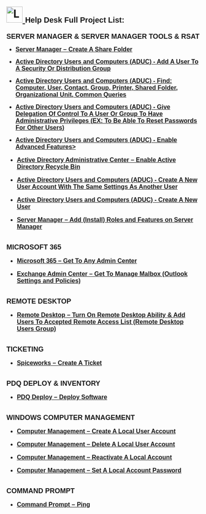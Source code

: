 <h1>
  <a href="https://www.linkedin.com/in/rashadhagen/">
    <img src="https://i.imgur.com/bYUDnOO.png" alt="LinkedIn" width="42px" />
  </a> 
  <span style="font-family: Arial, sans-serif; font-size: 20px; font-weight: bold;">Help Desk Full Project List:</span> 
  <br/>
</h1>


<strong style="font-family: Arial, sans-serif; font-size: 18px; text-decoration: none; display: block; margin-bottom: 8px;">
  SERVER MANAGER & SERVER MANAGER TOOLS & RSAT
</strong>


<ul>
<li>
  <a href="https://github.com/RashadHagen/Server-Manager-Create-A-Share-Folder">
    <strong style="font-family: Arial, sans-serif; font-size: 16px;">Server Manager – Create A Share Folder</strong>
  </a>
  <br/>
</li>
</ul>


<ul>
<li>
  <a href="https://github.com/RashadHagen/ADUC-Add-A-User-To-A-Security-Or-Distribution-Group">
    <strong style="font-family: Arial, sans-serif; font-size: 16px;">Active Directory Users and Computers (ADUC) - Add A User To A Security Or Distribution Group</strong>
  </a>
  <br/>
</li>
</ul>


<ul>
<li>
  <a href="https://github.com/RashadHagen/ADUC-Find-Computer-User-Contact-Group-Printer-Shared-Folder-Organizational-Unit-Common-Que">
    <strong style="font-family: Arial, sans-serif; font-size: 16px;">Active Directory Users and Computers (ADUC) - Find: Computer, User, Contact, Group, Printer, Shared Folder, Organizational Unit, Common Queries</strong>
  </a>
  <br/>
</li>
</ul>


<ul>
<li>
  <a href="https://github.com/RashadHagen/ADUC-Give-Delegation-Of-Control-To-A-User-Or-Group-To-Have-Administrative-Privileges">
    <strong style="font-family: Arial, sans-serif; font-size: 16px;">Active Directory Users and Computers (ADUC) - Give Delegation Of Control To A User Or Group To Have Administrative Privileges (EX: To Be Able To Reset Passwords For Other Users)</strong>
  </a>
  <br/>
</li>
</ul>


<ul>
<li>
  <a href="https://github.com/RashadHagen/ADUC-Enable-Advanced-Features">
    <strong style="font-family: Arial, sans-serif; font-size: 16px;">Active Directory Users and Computers (ADUC) - Enable Advanced Features>
  </a>
  <br/>
</li>
</ul>


<ul>
<li>
  <a href="https://github.com/RashadHagen/Active-Directory-Administrative-Center-Enable-Active-Directory-Recycle-Bin-For-A-Forest">
    <strong style="font-family: Arial, sans-serif; font-size: 16px;">Active Directory Administrative Center – Enable Active Directory Recycle Bin
  </a>
  <br/>
</li>
</ul>


<ul>
<li>
  <a href="https://github.com/RashadHagen/ADUC-Create-A-New-User-Account-With-The-Same-Settings-As-Another-User">
    <strong style="font-family: Arial, sans-serif; font-size: 16px;">Active Directory Users and Computers (ADUC) - Create A New User Account With The Same Settings As Another User
  </a>
  <br/>
</li>
</ul>


<ul>
<li>
  <a href="https://github.com/RashadHagen/ADUC-Create-A-New-User">
    <strong style="font-family: Arial, sans-serif; font-size: 16px;">Active Directory Users and Computers (ADUC) - Create A New User</strong>
  </a>
  <br/>
</li>
</ul>


<ul>
<li>
  <a href="https://github.com/RashadHagen/Server-Manager-Add-Install-Roles-and-Features-on-Server-Manager">
    <strong style="font-family: Arial, sans-serif; font-size: 16px;">Server Manager – Add (Install) Roles and Features on Server Manager</strong>
  </a>
  <br/>
</li>
</ul>


<br />


<strong style="font-family: Arial, sans-serif; font-size: 18px; text-decoration: none; display: block; margin-bottom: 8px;">
  MICROSOFT 365
</strong>


<ul>
<li>
  <a href="https://github.com/RashadHagen/Microsoft-365-Get-To-Any-Admin-Center">
    <strong style="font-family: Arial, sans-serif; font-size: 16px;">Microsoft 365 – Get To Any Admin Center</strong>
  </a>
  <br/>
</li>
</ul>


<ul>
<li>
  <a href="https://github.com/RashadHagen/Exchange-Admin-Center-Get-To-Manage-Mailbox-Outlook-Settings-and-Policies-">
    <strong style="font-family: Arial, sans-serif; font-size: 16px;">Exchange Admin Center – Get To Manage Malbox (Outlook Settings and Policies)</strong>
  </a>
  <br/>
</li>
</ul>


<br />


<strong style="font-family: Arial, sans-serif; font-size: 18px; text-decoration: none; display: block; margin-bottom: 8px;">
  REMOTE DESKTOP
</strong>


<ul>
<li>
  <a href="https://github.com/RashadHagen/Remote-Desktop-Turn-On-Remote-Desktop-Add-Users-To-Accepted-Remote-Access-List">
    <strong style="font-family: Arial, sans-serif; font-size: 16px;">Remote Desktop – Turn On Remote Desktop Ability & Add Users To Accepted Remote Access List (Remote Desktop Users Group)</strong>
  </a>
  <br/>
</li>
</ul>


<br />


<strong style="font-family: Arial, sans-serif; font-size: 18px; text-decoration: none; display: block; margin-bottom: 8px;">
  TICKETING
</strong>


<ul>
<li>
  <a href="https://github.com/RashadHagen/Spiceworks-Create-A-Ticket">
    <strong style="font-family: Arial, sans-serif; font-size: 16px;">Spiceworks – Create A Ticket</strong>
  </a>
  <br/>
</li>
</ul>


<br />


<strong style="font-family: Arial, sans-serif; font-size: 18px; text-decoration: none; display: block; margin-bottom: 8px;">
  PDQ DEPLOY & INVENTORY
</strong>


<ul>
<li>
  <a href="https://github.com/RashadHagen/PDQ-Deploy-Deploy-Software">
    <strong style="font-family: Arial, sans-serif; font-size: 16px;">PDQ Deploy – Deploy Software</strong>
  </a>
  <br/>
</li>
</ul>


<br />


<strong style="font-family: Arial, sans-serif; font-size: 18px; text-decoration: none; display: block; margin-bottom: 8px;">
  WINDOWS COMPUTER MANAGEMENT
</strong>


<ul>
<li>
  <a href="https://github.com/RashadHagen/Computer-Management-Create-A-Local-User-Account">
    <strong style="font-family: Arial, sans-serif; font-size: 16px;">Computer Management – Create A Local User Account</strong>
  </a>
  <br/>
</li>
</ul>


<ul>
<li>
  <a href="https://github.com/RashadHagen/Computer-Management-Delete-A-Local-User-Account">
    <strong style="font-family: Arial, sans-serif; font-size: 16px;">Computer Management – Delete A Local User Account</strong>
  </a>
  <br/>
</li>
</ul>


<ul>
<li>
  <a href="https://github.com/RashadHagen/Computer-Management-Reactivate-A-Local-Account">
    <strong style="font-family: Arial, sans-serif; font-size: 16px;">Computer Management – Reactivate A Local Account</strong>
  </a>
  <br/>
</li>
</ul>


<ul>
<li>
  <a href="https://github.com/RashadHagen/Computer-Management-Set-A-Local-Account-Password">
    <strong style="font-family: Arial, sans-serif; font-size: 16px;">Computer Management – Set A Local Account Password</strong>
  </a>
  <br/>
</li>
</ul>


<br />


<strong style="font-family: Arial, sans-serif; font-size: 18px; text-decoration: none; display: block; margin-bottom: 8px;">
  COMMAND PROMPT
</strong>


<ul>
<li>
  <a href="https://github.com/RashadHagen/Command-Prompt-Ping">
    <strong style="font-family: Arial, sans-serif; font-size: 16px;">Command Prompt – Ping</strong>
  </a>
  <br/>
</li>
</ul>


<br />
